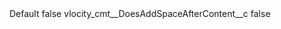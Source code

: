 <?xml version="1.0" encoding="UTF-8"?>
<CustomMetadata xmlns="http://soap.sforce.com/2006/04/metadata" xmlns:xsi="http://www.w3.org/2001/XMLSchema-instance" xmlns:xsd="http://www.w3.org/2001/XMLSchema">
    <label>Default</label>
    <protected>false</protected>
    <values>
        <field>vlocity_cmt__DoesAddSpaceAfterContent__c</field>
        <value xsi:type="xsd:boolean">false</value>
    </values>
</CustomMetadata>
